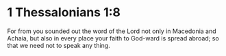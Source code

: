 # 1 Thessalonians 1:8

For from you sounded out the word of the Lord not only in Macedonia and Achaia, but also in every place your faith to God-ward is spread abroad; so that we need not to speak any thing.